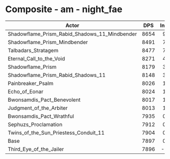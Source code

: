 # Composite - am - night_fae
| Actor | DPS | Increase |
|---|:---:|:---:|
|Shadowflame_Prism_Rabid_Shadows_11_Mindbender|8654|9.59%|
|Shadowflame_Prism_Mindbender|8491|7.52%|
|Talbadars_Stratagem|8477|7.35%|
|Eternal_Call_to_the_Void|8271|4.74%|
|Shadowflame_Prism|8179|3.57%|
|Shadowflame_Prism_Rabid_Shadows_11|8148|3.18%|
|Painbreaker_Psalm|8026|1.63%|
|Echo_of_Eonar|8024|1.60%|
|Bwonsamdis_Pact_Benevolent|8017|1.52%|
|Judgment_of_the_Arbiter|8013|1.47%|
|Bwonsamdis_Pact_Wrathful|7935|0.48%|
|Sephuzs_Proclamation|7912|0.19%|
|Twins_of_the_Sun_Priestess_Conduit_11|7904|0.09%|
|Base|7897|0.00%|
|Third_Eye_of_the_Jailer|7896|-0.01%|
